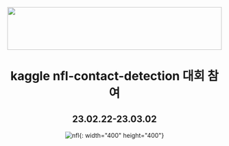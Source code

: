 <div align="center">

<img src="https://user-images.githubusercontent.com/103908794/222314882-9fe1ae73-0d39-4816-be45-5ca2f1617b7b.png" width="500" height="100"/>


  
  # kaggle  nfl-contact-detection 대회 참여  
  ## 23.02.22-23.03.02
  ![nfl](){: width="400" height="400"}
  <nfl src="https://user-images.githubusercontent.com/103908794/222314397-a46d1f5e-45d6-4e16-932a-69e72d1d8fb7.gif)" width="250" height="250"/>
  
</div>


